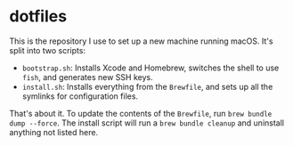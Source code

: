 # dotfiles

This is the repository I use to set up a new machine running macOS. It's split into two scripts:

- `bootstrap.sh`: Installs Xcode and Homebrew, switches the shell to use `fish`, and generates new SSH keys.
- `install.sh`: Installs everything from the `Brewfile`, and sets up all the symlinks for configuration files.

That's about it. To update the contents of the `Brewfile`, run `brew bundle dump --force`. The install script will run a `brew bundle cleanup` and uninstall anything not listed here.
